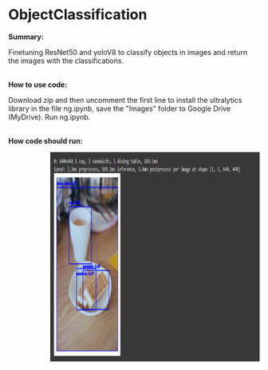 # ObjectClassification
<b>Summary:</b>
<p>Finetuning ResNet50 and yoloV8 to classify objects in images and return the images with the classifications. </p>
<br>
<b>How to use code:</b>
<br>
<p>Download zip and then uncomment the first line to install the ultralytics library in the file ng.ipynb, save the "Images" folder to Google Drive (MyDrive). Run ng.ipynb. </p>
<br>
<b>How code should run:</b>
<br>
<p><img src="eg.png" style="float:right;width:420px;height:420px;"></p>
